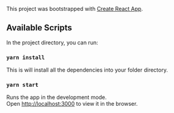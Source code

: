 This project was bootstrapped with [Create React App](https://github.com/facebook/create-react-app).

## Available Scripts

In the project directory, you can run:

### `yarn install`

This is will install all the dependencies into your folder directory.

### `yarn start`

Runs the app in the development mode.<br />
Open [http://localhost:3000](http://localhost:3000) to view it in the browser.

